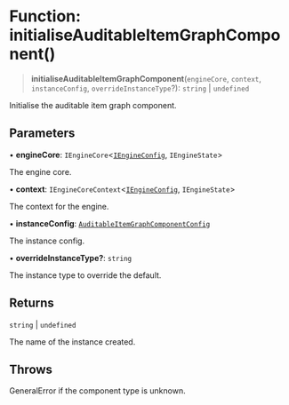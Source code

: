 # Function: initialiseAuditableItemGraphComponent()

> **initialiseAuditableItemGraphComponent**(`engineCore`, `context`, `instanceConfig`, `overrideInstanceType`?): `string` \| `undefined`

Initialise the auditable item graph component.

## Parameters

• **engineCore**: `IEngineCore`\<[`IEngineConfig`](../interfaces/IEngineConfig.md), `IEngineState`\>

The engine core.

• **context**: `IEngineCoreContext`\<[`IEngineConfig`](../interfaces/IEngineConfig.md), `IEngineState`\>

The context for the engine.

• **instanceConfig**: [`AuditableItemGraphComponentConfig`](../type-aliases/AuditableItemGraphComponentConfig.md)

The instance config.

• **overrideInstanceType?**: `string`

The instance type to override the default.

## Returns

`string` \| `undefined`

The name of the instance created.

## Throws

GeneralError if the component type is unknown.
